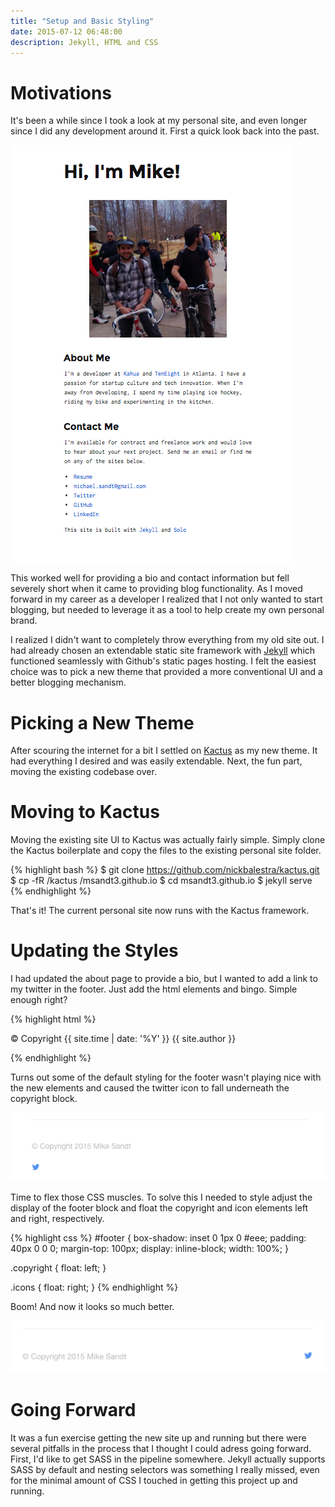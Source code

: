 ```yaml
---
title: "Setup and Basic Styling"
date: 2015-07-12 06:48:00
description: Jekyll, HTML and CSS
---
```

# Motivations

It's been a while since I took a look at my personal site, and even longer since I did any development around it. First a quick look back into the past.

![Old Personal Site][old-site]

This worked well for providing a bio and contact information but fell severely short when it came to providing blog functionality. As I moved forward in my career as a developer I realized that I not only wanted to start blogging, but needed to leverage it as a tool to help create my own personal brand.

I realized I didn't want to completely throw everything from my old site out. I had already chosen an extendable static site framework with [Jekyll][jekyll] which functioned seamlessly with Github's static pages hosting. I felt the easiest choice was to pick a new theme that provided a more conventional UI and a better blogging mechanism.

# Picking a New Theme

After scouring the internet for a bit I settled on [Kactus][kactus] as my new theme. It had everything I desired and was easily extendable. Next, the fun part, moving the existing codebase over.

# Moving to Kactus

Moving the existing site UI to Kactus was actually fairly simple. Simply clone the Kactus boilerplate and copy the files to the existing personal site folder.

{% highlight bash %}
$ git clone https://github.com/nickbalestra/kactus.git
$ cp -fR /kactus /msandt3.github.io
$ cd msandt3.github.io
$ jekyll serve
{% endhighlight %}

That's it! The current personal site now runs with the Kactus framework.

# Updating the Styles

I had updated the about page to provide a bio, but I wanted to add a link to my twitter in the footer. Just add the html elements and bingo. Simple enough right?

{% highlight html %}
<footer id="footer">
    <div class="copyright">
      <p class="small">© Copyright {{ site.time | date: '%Y' }} {{ site.author }}</p>
    </div>
    <div class="icons">
      <a class="twitter" href="https://twitter.com/mikesandt"><span class="icon-twitter"></span></a>
    </div>
</footer>
{% endhighlight %}

Turns out some of the default styling for the footer wasn't playing nice with the new elements and caused the twitter icon to fall underneath the copyright block.

![Twitter Icon Below the Copyright Block][twitter-icon-below]

Time to flex those CSS muscles. To solve this I needed to style adjust the display of the footer block and float the copyright and icon elements left and right, respectively.


{% highlight css %}
#footer {
  box-shadow: inset 0 1px 0 #eee;
  padding: 40px 0 0 0;
  margin-top: 100px;
  display: inline-block;
  width: 100%;
}

.copyright {
  float: left;
}

.icons {
  float: right;
}
{% endhighlight %}

Boom! And now it looks so much better.

![Better Twitter Icon][better-twitter-icon]

# Going Forward

It was a fun exercise getting the new site up and running but there were several pitfalls in the process that I thought I could adress going forward. First, I'd like to get SASS in the pipeline somewhere. Jekyll actually supports SASS by default and nesting selectors was something I really missed, even for the minimal amount of CSS I touched in getting this project up and running.


[old-site]: /assets/images/posts/old-personal-site.png
[twitter-icon-below]: /assets/images/posts/twitter-icon-below.png
[better-twitter-icon]: /assets/images/posts/better-twitter-icon.png
[kactus]: https://github.com/nickbalestra/kactus
[jekyll]:    http://jekyllrb.com